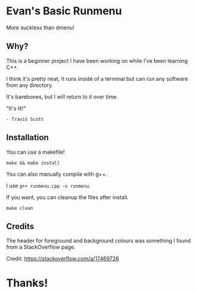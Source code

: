 # Evan's Basic Runmenu

More suckless than dmenu!

## Why?

This is a beginner project I have been working on while I've been learning C++. 

I think it's pretty neat, it runs inside of a terminal but can run any software from any directory.

It's barebones, but I will return to it over time. 

"It's lit!"

    - Travis Scott

## Installation

You can use a makefile!

`make && make install`

You can also manually compile with g++.

I use `g++ runmenu.cpp -o runmenu`.

If you want, you can cleanup the files after install.

`make clean`

## Credits

The header for foreground and background colours was something I found from a StackOverflow page. 

Credit: https://stackoverflow.com/a/17469726

# Thanks!